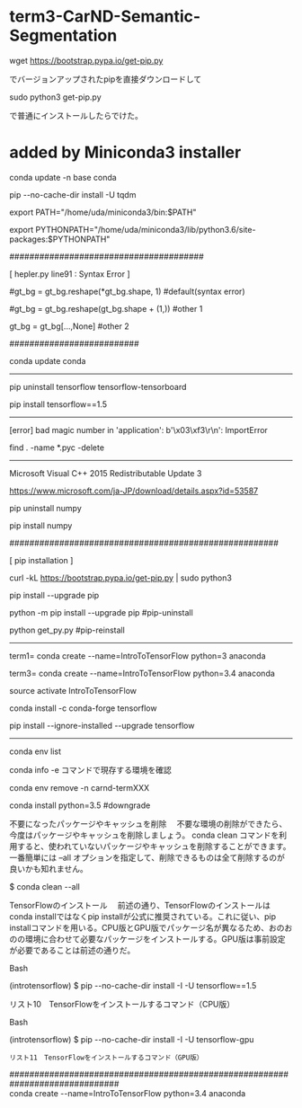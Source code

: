 # term3-CarND-Semantic-Segmentation


wget https://bootstrap.pypa.io/get-pip.py

でバージョンアップされたpipを直接ダウンロードして

sudo python3 get-pip.py 

で普通にインストールしたらでけた。
 
 
# added by Miniconda3 installer

conda update -n base conda

pip --no-cache-dir install -U tqdm

export PATH="/home/uda/miniconda3/bin:$PATH"

export PYTHONPATH="/home/uda/miniconda3/lib/python3.6/site-packages:$PYTHONPATH"

#######################################

[ hepler.py line91   : Syntax Error ]

#gt_bg = gt_bg.reshape(*gt_bg.shape, 1)    #default(syntax error)

#gt_bg = gt_bg.reshape(gt_bg.shape + (1,))  #other 1

gt_bg = gt_bg[...,None]                	   #other 2

##########################

conda update conda

*************************************************

pip uninstall tensorflow tensorflow-tensorboard

pip install tensorflow==1.5

**************************************************************

[error] bad magic number in 'application': b'\x03\xf3\r\n': ImportError

find . -name \*.pyc -delete


**********************************************************************************
Microsoft Visual C++ 2015 Redistributable Update 3

https://www.microsoft.com/ja-JP/download/details.aspx?id=53587

pip uninstall numpy

pip install numpy

######################################################

[ pip installation ]


curl -kL https://bootstrap.pypa.io/get-pip.py | sudo python3

pip install --upgrade pip
  
python -m pip install --upgrade pip  #pip-uninstall

python get_py.py                     #pip-reinstall  


-------------------------- 

term1= conda create --name=IntroToTensorFlow python=3 anaconda

term3=  conda create --name=IntroToTensorFlow python=3.4 anaconda



source activate IntroToTensorFlow

conda install -c conda-forge tensorflow

pip install --ignore-installed --upgrade tensorflow

********************

conda env list

conda info -e コマンドで現存する環境を確認

conda env remove -n carnd-termXXX

conda install python=3.5  #downgrade

不要になったパッケージやキャッシュを削除
　不要な環境の削除ができたら、今度はパッケージやキャッシュを削除しましょう。 conda clean コマンドを利用すると、使われていないパッケージやキャッシュを削除することができます。 一番簡単には –all オプションを指定して、削除できるものは全て削除するのが良いかも知れません。

$ conda clean --all


TensorFlowのインストール
　前述の通り、TensorFlowのインストールはconda installではなくpip installが公式に推奨されている。これに従い、pip installコマンドを用いる。CPU版とGPU版でパッケージ名が異なるため、おのおのの環境に合わせて必要なパッケージをインストールする。GPU版は事前設定が必要であることは前述の通りだ。

Bash

(introtensorflow) $ pip --no-cache-dir install -I -U tensorflow==1.5

リスト10　TensorFlowをインストールするコマンド（CPU版）

Bash

(introtensorflow) $ pip --no-cache-dir install -I -U tensorflow-gpu
    
    リスト11　TensorFlowをインストールするコマンド（GPU版）
    
##############################################################################    
conda create --name=IntroToTensorFlow python=3.4 anaconda
